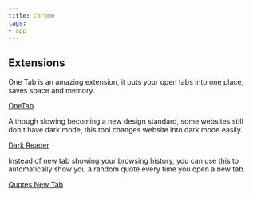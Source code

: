 ```yaml
---
title: Chrome
tags: 
- app
---
```










## Extensions



One Tab is an amazing extension, it puts your open tabs into one place, saves space and memory.

[OneTab](https://chrome.google.com/webstore/detail/onetab/chphlpgkkbolifaimnlloiipkdnihall)



Although slowing becoming a new design standard, some websites still don't have dark mode, this tool changes website into dark mode easily.

[Dark Reader](https://chrome.google.com/webstore/detail/dark-reader/eimadpbcbfnmbkopoojfekhnkhdbieeh)



Instead of new tab showing your browsing history, you can use this to automatically show you a random quote every time you open a new tab.

[Quotes New Tab](https://chrome.google.com/webstore/detail/quotes-new-tab/fnhpicigolcacikdjdocmkfnplmefadg)






